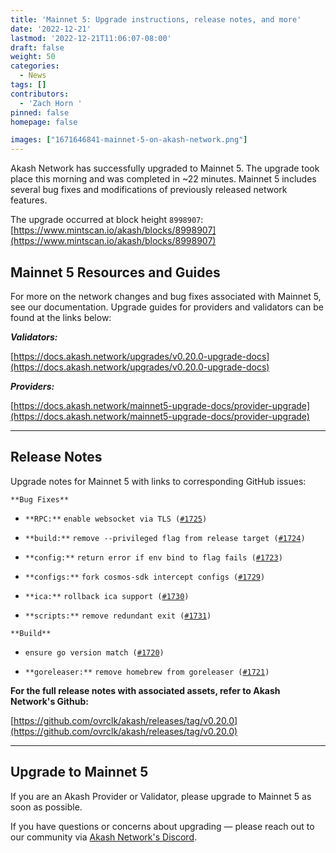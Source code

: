 ```yaml
---
title: 'Mainnet 5: Upgrade instructions, release notes, and more'
date: '2022-12-21'
lastmod: '2022-12-21T11:06:07-08:00'
draft: false
weight: 50
categories:
  - News
tags: []
contributors:
  - 'Zach Horn '
pinned: false
homepage: false

images: ["1671646841-mainnet-5-on-akash-network.png"]
---
```

Akash Network has successfully upgraded to Mainnet 5. The upgrade took place this morning and was completed in ~22 minutes. Mainnet 5 includes several bug fixes and modifications of previously released network features.

The upgrade occurred at block height `8998907`: [https://www.mintscan.io/akash/blocks/8998907](https://www.mintscan.io/akash/blocks/8998907)

Mainnet 5 Resources and Guides
------------------------------

For more on the network changes and bug fixes associated with Mainnet 5, see our documentation. Upgrade guides for providers and validators can be found at the links below:

**_Validators:_**

[https://docs.akash.network/upgrades/v0.20.0-upgrade-docs](https://docs.akash.network/upgrades/v0.20.0-upgrade-docs)

**_Providers:_**

[https://docs.akash.network/mainnet5-upgrade-docs/provider-upgrade](https://docs.akash.network/mainnet5-upgrade-docs/provider-upgrade)

* * *

Release Notes
-------------

Upgrade notes for Mainnet 5 with links to corresponding GitHub issues:

`**Bug Fixes**`

*   `**RPC:**` `enable websocket via TLS (`[`#1725`](https://github.com/ovrclk/akash/issues/1725)`)`
    
*   `**build:**` `remove --privileged flag from release target (`[`#1724`](https://github.com/ovrclk/akash/issues/1724)`)`
    
*   `**config:**` `return error if env bind to flag fails (`[`#1723`](https://github.com/ovrclk/akash/issues/1723)`)`
    
*   `**configs:**` `fork cosmos-sdk intercept configs (`[`#1729`](https://github.com/ovrclk/akash/issues/1729)`)`
    
*   `**ica:**` `rollback ica support (`[`#1730`](https://github.com/ovrclk/akash/issues/1730)`)`
    
*   `**scripts:**` `remove redundant exit (`[`#1731`](https://github.com/ovrclk/akash/issues/1731)`)`
    

`**Build**`

*   `ensure go version match (`[`#1720`](https://github.com/ovrclk/akash/issues/1720)`)`
    
*   `**goreleaser:**` `remove homebrew from goreleaser (`[`#1721`](https://github.com/ovrclk/akash/issues/1721)`)`
    

**For the full release notes with associated assets, refer to Akash Network's Github:**

[https://github.com/ovrclk/akash/releases/tag/v0.20.0](https://github.com/ovrclk/akash/releases/tag/v0.20.0)

* * *

Upgrade to Mainnet 5
--------------------

If you are an Akash Provider or Validator, please upgrade to Mainnet 5 as soon as possible.

If you have questions or concerns about upgrading — please reach out to our community via [Akash Network's Discord](https://discord.com/invite/akash).